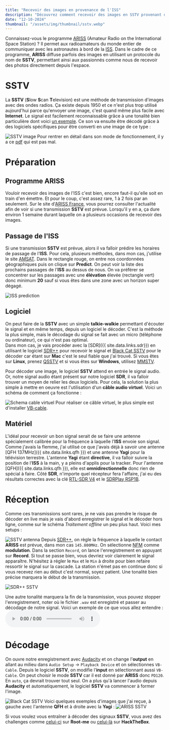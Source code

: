 ```yaml
---
title: "Recevoir des images en provenance de l'ISS"
description: "Découvrez comment recevoir des images en SSTV provenant de l'ISS dans le cadre du programme ARISS"
date: "12-10-2024"
thumbnail: "/assets/img/thumbnail/sstv.webp"
---
```

Connaissez-vous le programme [ARISS](https://fr.wikipedia.org/wiki/ARISS) (Amateur Radio on the International Space Station) ? Il permet aux radioamateurs du monde entier de communiquer avec les astronautes à bord de la [ISS](https://fr.wikipedia.org/wiki/Station_spatiale_internationale). Dans le cadre de ce programme, **ARISS** diffuse parfois des images en utilisant un protocole du nom de **SSTV**, permettant ainsi aux passionnés comme nous de recevoir des photos directement depuis l'espace.

# SSTV
La **SSTV** (**S**low **S**can **T**elevision) est une méthode de transmission d'images avec des ondes radios. Ça existe depuis 1950 et ce n'est plus trop utilisé aujourd'hui parce qu'envoyer une image, c'est quand même plus facile avec **Internet**. Le signal est facilement reconnaissable grâce à une tonalité bien particulière dont voici [un exemple](https://www.youtube.com/watch?v=XALkHpdii2A). Ce son va ensuite être décodé grâce à des logiciels spécifiques pour être converti en une image de ce type : 

![SSTV image](../../../assets/img/pages/space/satellite/sstv/sstv1.webp)
Pour rentrer en détail dans son mode de fonctionnement, il y a ce [pdf](https://www.radioamateurs-france.fr/wp-content/uploads/2015/07/G-8-8-SSTV.pdf) qui est pas mal. 

# Préparation
## Programme ARISS
Vouloir recevoir des images de l'ISS c'est bien, encore faut-il qu'elle soit en train d'en émettre. Et pour le coup, c'est assez rare, 1 à 2 fois par an seulement. Sur le site d'[ARISS France](https://www.ariss-f.org/actualites/), vous pourrez consulter l'actualité afin de voir si une transmission **SSTV** est prévue. Lorsqu'il y en a, ça dure environ 1 semaine durant laquelle on a plusieurs occasions de recevoir des images.

## Passage de l'ISS
Si une transmission **SSTV** est prévue, alors il va falloir prédire les horaires de passage de l'**ISS**. Pour cela, plusieurs méthodes, dans mon cas, j'utilise le site [AMSAT](https://www.amsat.org/track/).
Dans le rectangle rouge, on entre nos coordonnées géographiques puis on clique sur **Predict**. On peut voir la liste des prochains passages de l'**ISS** au dessus de nous. On va préférer se concentrer sur les passages avec une **élévation** élevée (rectangle vert) donc minimum **20** sauf si vous êtes dans une zone avec un horizon super dégagé.

![ISS prediction](../../../assets/img/pages/space/satellite/sstv/sstv2.png)

## Logiciel
On peut faire de la **SSTV** avec un simple **talkie-walkie** permettant d'écouter le signal et en même temps, depuis un logiciel le décoder. C'est la méthode la plus simple, mais le décodage du signal se fait avec un micro (téléphone ou ordinateur), ce qui n'est pas optimal.  
Dans mon cas, je vais procéder avec la [SDR]({{ site.data.links.sdr}}) en utilisant le logiciel [SDR++](https://www.sdrpp.org) pour recevoir le signal et [Black Cat SSTV](https://www.blackcatsystems.com/software/sstv.html) pour le décoder car étant sur **Mac** c'est le seul fiable que j'ai trouvé. Si vous êtes sur **Linux**, prenez [QSSTV](https://doc.ubuntu-fr.org/qsstv) et si vous êtes sur **Windows**, utilisez [MMSTV](https://hamsoft.ca/pages/mmsstv.php). 

Pour décoder une image, le logiciel **SSTV** attend en entrée le signal audio. Or, notre signal audio étant présent sur notre logiciel **SDR**, il va falloir trouver un moyen de relier les deux logiciels. Pour cela, la solution la plus simple à mettre en oeuvre est l'utilisation d'un **câble audio virtuel**. Voici un schéma de comment ça fonctionne : 

![Schema cable virtuel](../../../assets/img/pages/space/satellite/sstv/sstv3.svg)
Pour réaliser ce câble virtuel, le plus simple est d'installer [VB-cable](https://vb-audio.com/Cable/).

## Matériel
L'idéal pour recevoir un bon signal serait de se faire une antenne spécialement calibrée pour la fréquence à laquelle l'**ISS** envoie son signal. Comme j'avais la flemme, j'ai utilisé ce que j'avais déjà à savoir une antenne [QFH 137MHz]({{ site.data.links.qfh }}) et une antenne **Yagi** pour la télévision terrestre. 
L'antenne **Yagi** étant **directive**, il va falloir suivre la position de l'**ISS** à la main, y a pleins d'applis pour la tracker. Pour l'antenne [QFH]({{ site.data.links.qfh }}), elle est **omnidirectionnelle** donc rien de spécial à faire. 
Côté **SDR**, n'importe quel récepteur fera l'affaire, j'ai eu des résultats correctes avec la clé [RTL-SDR V4](https://www.passion-radio.fr/cles-rtl-sdr/r828d-v4-2402.html) et le [SDRPlay RSP1B](https://www.passion-radio.fr/recepteurs-sdr/rsp1-b-2669.html).

#  Réception
Comme ces transmissions sont rares, je ne vais pas prendre le risque de décoder en live mais je vais d'abord enregistrer le signal et le décoder hors ligne, comme sur le schéma *Traitement offline* un peu plus haut. Voici mes setups :

![SSTV antenna](../../../assets/img/pages/space/satellite/sstv/sstv7.jpg)
Depuis [SDR++](https://www.sdrpp.org), on règle la fréquence à laquelle le contact **ARISS** est prévue, dans mon cas `145.800MHz`. On sélectionne [NFM](https://fr.wikipedia.org/wiki/Bande_étroite) comme **modulation**. 
Dans la section `Record`, on lance l'enregistrement en appuyant sur **Record**.
Si tout se passe bien, vous devriez voir clairement le signal apparaître. N'hésitez à régler le `Max` et le `Min` à droite pour bien refaire ressortir le signal sur la cascade.
La station n'émet pas en continue donc si vous recevez rien au début c'est normal, soyez patient. Une tonalité bien précise marquera le début de la transmission. 

![SDR++ SSTV](../../../assets/img/pages/space/satellite/sstv/sstv4.png)

Une autre tonalité marquera la fin de la transmission, vous pouvez stopper l'enregistrement, noter où le fichier `.wav` est enregistré et passer au décodage de notre signal.
Voici un exemple de ce que vous allez entendre :  <audio controls><source src="{{ '/assets/audio/sstv.mp3' | relative_url }}" type="audio/mpeg"></audio>

# Décodage
On ouvre notre enregistrement avec [Audacity](https://www.audacityteam.org) et on change l'**output** en allant au milieu dans `Audio Setup` -> `Playback Device` et on sélectionnes `VB-Cable`. 
Depuis le logiciel **SSTV**, on modifie l'**input** en sélectionnant aussi `VB-Cable`. On peut choisir le mode **SSTV** car il est donné par **ARISS** donc `PD120`. En `auto`, ça devrait trouver tout seul. 
On a plus qu'à lancer l'audio depuis **Audacity** et automatiquement, le logiciel **SSTV** va commencer à former l'image.

![Black Cat SSTV](../../../assets/img/pages/space/satellite/sstv/sstv5.png)
Voici quelques exemples d'images que j'ai reçue, à gauche avec l'antenne **QFH** et à droite avec la **Yagi**  : 
![ARISS SSTV](../../../assets/img/pages/space/satellite/sstv/sstv6.jpg)

Si vous voulez vous entraîner à décoder des signaux **SSTV**, vous avez des challenges comme [celui-ci](https://www.root-me.org/fr/Challenges/Reseau/RF-Transmission-satellite) sur **Root-me** ou [celui-là](https://app.hackthebox.com/challenges/Signals) sur **HackTheBox**.